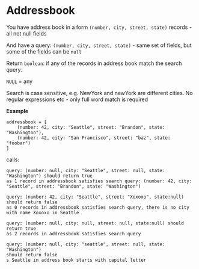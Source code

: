 # Addressbook

You have address book in a form `(number, city, street, state)` records - all not null fields

And have a query: `(number, city, street, state)` - same set of fields, but some of the fields can be `null`

Return `boolean`: if any of the records in address book match the search query.

`NULL` = any

Search is case sensitive, e.g. NewYork and newYork are different cities. No regular expressions etc - only full word match is required

**Example**

```
addressbook = [
    (number: 42, city: "Seattle", street: "Brandon", state: "Washington"),
    (number: 42, city: "San Francisco", street: "baz", state: "foobar")
]
```

calls:

```
query: (number: null, city: "Seattle", street: null, state: "Washington") should return true
as 1 record in addressbook satisfies search query: (number: 42, city: "Seattle", street: "Brandon", state: "Washington")

query: (number: 42, city: "Seattle", street: "Xoxoxo", state:null) should return false
as 0 records in addressbook satisfies search query, there is no city with name Xoxoxo in Seattle

query: (number: null, city: null, street: null, state:null) should return true
as 2 records in addressbook satisfies search query

query: (number: null, city: "seattle", street: null, state: "Washington") 
should return false
s Seattle in address book starts with capital letter
```
